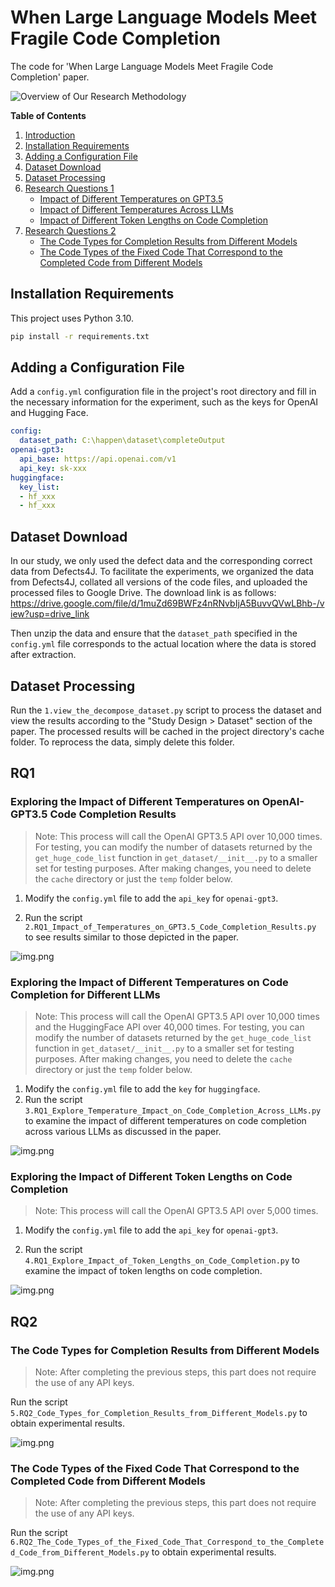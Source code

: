 # When Large Language Models Meet Fragile Code Completion

The code for 'When Large Language Models Meet Fragile Code Completion' paper.

![Overview of Our Research Methodology](doc/overview.png)


**Table of Contents**

1. [Introduction](#when-large-language-models-meet-fragile-code-completion)
2. [Installation Requirements](#installation-requirements)
3. [Adding a Configuration File](#adding-a-configuration-file)
4. [Dataset Download](#dataset-download)
5. [Dataset Processing](#dataset-processing)
6. [Research Questions 1](#rq1)
   - [Impact of Different Temperatures on GPT3.5](#exploring-the-impact-of-different-temperatures-on-openai-gpt35-code-completion-results)
   - [Impact of Different Temperatures Across LLMs](#exploring-the-impact-of-different-temperatures-on-code-completion-for-different-llms)
   - [Impact of Different Token Lengths on Code Completion](#exploring-the-impact-of-different-token-lengths-on-code-completion)
7. [Research Questions 2](#rq2)
   - [The Code Types for Completion Results from Different Models](#the-code-types-for-completion-results-from-different-models)
   - [The Code Types of the Fixed Code That Correspond to the Completed Code from Different Models](#the-code-types-of-the-fixed-code-that-correspond-to-the-completed-code-from-different-models)
## Installation Requirements

This project uses Python 3.10.

```bash
pip install -r requirements.txt
```

## Adding a Configuration File

Add a `config.yml` configuration file in the project's root directory and fill in the necessary information for the experiment, such as the keys for OpenAI and Hugging Face.

```yml
config:
  dataset_path: C:\happen\dataset\completeOutput
openai-gpt3:
  api_base: https://api.openai.com/v1
  api_key: sk-xxx
huggingface:
  key_list:
  - hf_xxx
  - hf_xxx
```

## Dataset Download

In our study, we only used the defect data and the corresponding correct data from Defects4J. To facilitate the experiments, we organized the data from Defects4J, collated all versions of the code files, and uploaded the processed files to Google Drive. The download link is as follows: https://drive.google.com/file/d/1muZd69BWFz4nRNvbIjA5BuvvQVwLBhb-/view?usp=drive_link

Then unzip the data and ensure that the `dataset_path` specified in the `config.yml` file corresponds to the actual location where the data is stored after extraction.

## Dataset Processing

Run the `1.view_the_decompose_dataset.py` script to process the dataset and view the results according to the "Study Design > Dataset" section of the paper. The processed results will be cached in the project directory's cache folder. To reprocess the data, simply delete this folder.

## RQ1

### Exploring the Impact of Different Temperatures on OpenAI-GPT3.5 Code Completion Results

> Note: This process will call the OpenAI GPT3.5 API over 10,000 times. For testing, you can modify the number of datasets returned by the `get_huge_code_list` function in `get_dataset/__init__.py` to a smaller set for testing purposes. After making changes, you need to delete the `cache` directory or just the `temp` folder below.

1. Modify the `config.yml` file to add the `api_key` for `openai-gpt3`.

2. Run the script `2.RQ1_Impact_of_Temperatures_on_GPT3.5_Code_Completion_Results.py` to see results similar to those depicted in the paper.

![img.png](doc/RQ1_Impact_of_Temperatures_on_GPT3.5_Code_Completion_Results.png)


### Exploring the Impact of Different Temperatures on Code Completion for Different LLMs

> Note: This process will call the OpenAI GPT3.5 API over 10,000 times and the HuggingFace API over 40,000 times. For testing, you can modify the number of datasets returned by the `get_huge_code_list` function in `get_dataset/__init__.py` to a smaller set for testing purposes. After making changes, you need to delete the `cache` directory or just the `temp` folder below.

1. Modify the `config.yml` file to add the `key` for `huggingface`.
2. Run the script `3.RQ1_Explore_Temperature_Impact_on_Code_Completion_Across_LLMs.py` to examine the impact of different temperatures on code completion across various LLMs as discussed in the paper.

![img.png](doc/RQ1_Explore_Temperature_Impact_on_Code_Completion_Across_LLMs.png)

### Exploring the Impact of Different Token Lengths on Code Completion

> Note: This process will call the OpenAI GPT3.5 API over 5,000 times.

1. Modify the `config.yml` file to add the `api_key` for `openai-gpt3`.

2. Run the script `4.RQ1_Explore_Impact_of_Token_Lengths_on_Code_Completion.py` to examine the impact of token lengths on code completion.


![img.png](doc/RQ1_Explore_Impact_of_Token_Lengths_on_Code_Completion.png)


## RQ2

### The Code Types for Completion Results from Different Models

> Note: After completing the previous steps, this part does not require the use of any API keys.

Run the script `5.RQ2_Code_Types_for_Completion_Results_from_Different_Models.py` to obtain experimental results.

![img.png](doc/RQ2_Code_Types_for_Completion_Results_from_Different_Models.png)
### The Code Types of the Fixed Code That Correspond to the Completed Code from Different Models

> Note: After completing the previous steps, this part does not require the use of any API keys.

Run the script `6.RQ2_The_Code_Types_of_the_Fixed_Code_That_Correspond_to_the_Completed_Code_from_Different_Models.py` to obtain experimental results.

![img.png](doc/RQ2_The_Code_Types_of_the_Fixed_Code_That_Correspond_to_the_Completed_Code_from_Different_Models.png)